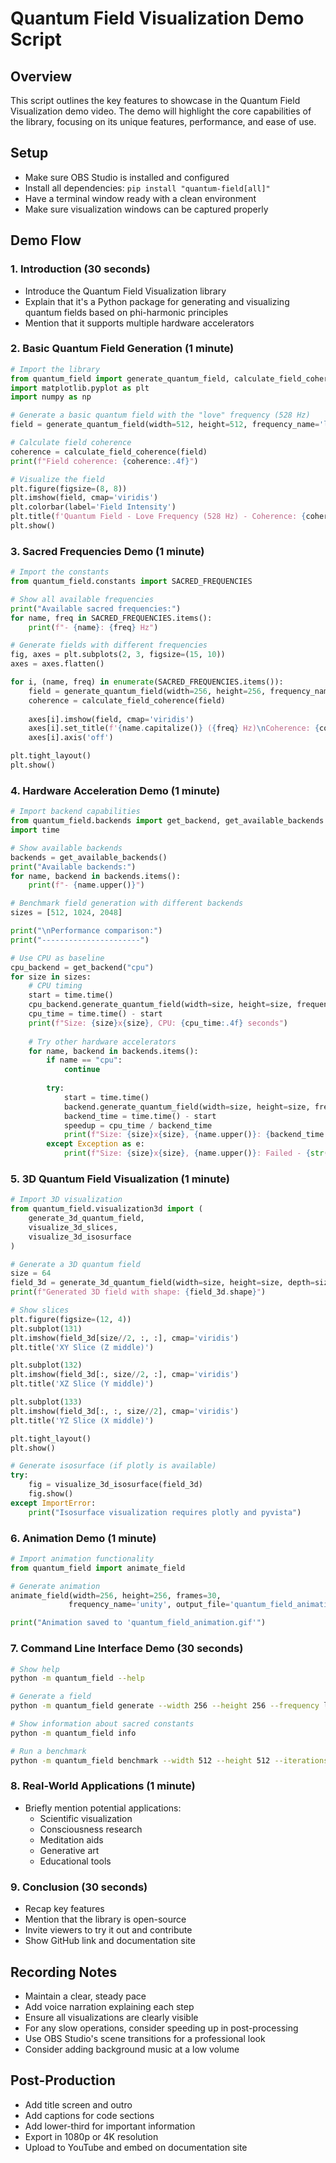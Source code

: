 # Quantum Field Visualization Demo Script

## Overview

This script outlines the key features to showcase in the Quantum Field Visualization demo video. The demo will highlight the core capabilities of the library, focusing on its unique features, performance, and ease of use.

## Setup

* Make sure OBS Studio is installed and configured
* Install all dependencies: `pip install "quantum-field[all]"`
* Have a terminal window ready with a clean environment
* Make sure visualization windows can be captured properly

## Demo Flow

### 1. Introduction (30 seconds)

* Introduce the Quantum Field Visualization library
* Explain that it's a Python package for generating and visualizing quantum fields based on phi-harmonic principles
* Mention that it supports multiple hardware accelerators

### 2. Basic Quantum Field Generation (1 minute)

```python
# Import the library
from quantum_field import generate_quantum_field, calculate_field_coherence
import matplotlib.pyplot as plt
import numpy as np

# Generate a basic quantum field with the "love" frequency (528 Hz)
field = generate_quantum_field(width=512, height=512, frequency_name='love')

# Calculate field coherence
coherence = calculate_field_coherence(field)
print(f"Field coherence: {coherence:.4f}")

# Visualize the field
plt.figure(figsize=(8, 8))
plt.imshow(field, cmap='viridis')
plt.colorbar(label='Field Intensity')
plt.title(f'Quantum Field - Love Frequency (528 Hz) - Coherence: {coherence:.4f}')
plt.show()
```

### 3. Sacred Frequencies Demo (1 minute)

```python
# Import the constants
from quantum_field.constants import SACRED_FREQUENCIES

# Show all available frequencies
print("Available sacred frequencies:")
for name, freq in SACRED_FREQUENCIES.items():
    print(f"- {name}: {freq} Hz")

# Generate fields with different frequencies
fig, axes = plt.subplots(2, 3, figsize=(15, 10))
axes = axes.flatten()

for i, (name, freq) in enumerate(SACRED_FREQUENCIES.items()):
    field = generate_quantum_field(width=256, height=256, frequency_name=name)
    coherence = calculate_field_coherence(field)
    
    axes[i].imshow(field, cmap='viridis')
    axes[i].set_title(f'{name.capitalize()} ({freq} Hz)\nCoherence: {coherence:.4f}')
    axes[i].axis('off')

plt.tight_layout()
plt.show()
```

### 4. Hardware Acceleration Demo (1 minute)

```python
# Import backend capabilities
from quantum_field.backends import get_backend, get_available_backends
import time

# Show available backends
backends = get_available_backends()
print("Available backends:")
for name, backend in backends.items():
    print(f"- {name.upper()}")

# Benchmark field generation with different backends
sizes = [512, 1024, 2048]

print("\nPerformance comparison:")
print("----------------------")

# Use CPU as baseline
cpu_backend = get_backend("cpu")
for size in sizes:
    # CPU timing
    start = time.time()
    cpu_backend.generate_quantum_field(width=size, height=size, frequency_name='love')
    cpu_time = time.time() - start
    print(f"Size: {size}x{size}, CPU: {cpu_time:.4f} seconds")
    
    # Try other hardware accelerators
    for name, backend in backends.items():
        if name == "cpu":
            continue
        
        try:
            start = time.time()
            backend.generate_quantum_field(width=size, height=size, frequency_name='love')
            backend_time = time.time() - start
            speedup = cpu_time / backend_time
            print(f"Size: {size}x{size}, {name.upper()}: {backend_time:.4f} seconds ({speedup:.2f}x faster)")
        except Exception as e:
            print(f"Size: {size}x{size}, {name.upper()}: Failed - {str(e)}")
```

### 5. 3D Quantum Field Visualization (1 minute)

```python
# Import 3D visualization
from quantum_field.visualization3d import (
    generate_3d_quantum_field,
    visualize_3d_slices,
    visualize_3d_isosurface
)

# Generate a 3D quantum field
size = 64
field_3d = generate_3d_quantum_field(width=size, height=size, depth=size, frequency_name='cascade')
print(f"Generated 3D field with shape: {field_3d.shape}")

# Show slices
plt.figure(figsize=(12, 4))
plt.subplot(131)
plt.imshow(field_3d[size//2, :, :], cmap='viridis')
plt.title('XY Slice (Z middle)')

plt.subplot(132)
plt.imshow(field_3d[:, size//2, :], cmap='viridis')
plt.title('XZ Slice (Y middle)')

plt.subplot(133)
plt.imshow(field_3d[:, :, size//2], cmap='viridis')
plt.title('YZ Slice (X middle)')

plt.tight_layout()
plt.show()

# Generate isosurface (if plotly is available)
try:
    fig = visualize_3d_isosurface(field_3d)
    fig.show()
except ImportError:
    print("Isosurface visualization requires plotly and pyvista")
```

### 6. Animation Demo (1 minute)

```python
# Import animation functionality
from quantum_field import animate_field

# Generate animation
animate_field(width=256, height=256, frames=30, 
             frequency_name='unity', output_file='quantum_field_animation.gif')

print("Animation saved to 'quantum_field_animation.gif'")
```

### 7. Command Line Interface Demo (30 seconds)

```bash
# Show help
python -m quantum_field --help

# Generate a field
python -m quantum_field generate --width 256 --height 256 --frequency love --output love_field.png

# Show information about sacred constants
python -m quantum_field info

# Run a benchmark
python -m quantum_field benchmark --width 512 --height 512 --iterations 3
```

### 8. Real-World Applications (1 minute)

* Briefly mention potential applications:
  * Scientific visualization
  * Consciousness research
  * Meditation aids
  * Generative art
  * Educational tools

### 9. Conclusion (30 seconds)

* Recap key features
* Mention that the library is open-source
* Invite viewers to try it out and contribute
* Show GitHub link and documentation site

## Recording Notes

* Maintain a clear, steady pace
* Add voice narration explaining each step
* Ensure all visualizations are clearly visible
* For any slow operations, consider speeding up in post-processing
* Use OBS Studio's scene transitions for a professional look
* Consider adding background music at a low volume

## Post-Production

* Add title screen and outro
* Add captions for code sections
* Add lower-third for important information
* Export in 1080p or 4K resolution
* Upload to YouTube and embed on documentation site